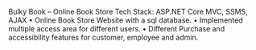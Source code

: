 Bulky Book – Online Book Store
Tech Stack: ASP.NET Core MVC, SSMS, AJAX
• Online Book Store Website with a sql database.
• Implemented multiple access area for different users.
• Different Purchase and accessibility features for customer, employee and
admin.
